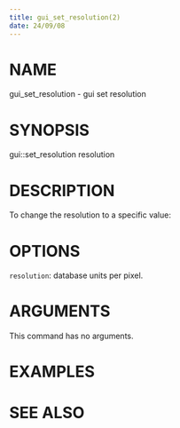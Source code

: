 ```yaml
---
title: gui_set_resolution(2)
date: 24/09/08
---
```


# NAME

gui_set_resolution - gui set resolution

# SYNOPSIS

gui::set_resolution
    resolution


# DESCRIPTION

To change the resolution to a specific value:

# OPTIONS

`resolution`:  database units per pixel.

# ARGUMENTS

This command has no arguments.

# EXAMPLES

# SEE ALSO
